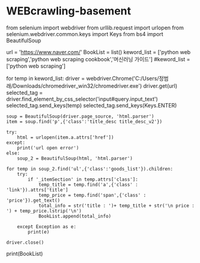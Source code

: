 # WEBcrawling-basement
from selenium import webdriver
from urllib.request import urlopen
from selenium.webdriver.common.keys import Keys
from bs4 import BeautifulSoup

url = 'https://www.naver.com/'
BookList = list()
keword_list = ['python web scraping','python web scraping cookbook','머신러닝 가이드']
#keword_list = ['python web scraping']

for temp in keword_list:
    driver = webdriver.Chrome('C:/Users/정범래/Downloads/chromedriver_win32/chromedriver.exe')
    driver.get(url)
    selected_tag = driver.find_element_by_css_selector('input#query.input_text')
    selected_tag.send_keys(temp)
    selected_tag.send_keys(Keys.ENTER)
    
    soup = BeautifulSoup(driver.page_source, 'html.parser')
    item = soup.find('p',{'class':'title_desc title_desc_v2'})
    
    try:
        html = urlopen(item.a.attrs['href'])
    except:
        print('url open error')
    else:
        soup_2 = BeautifulSoup(html, 'html.parser')
        
    for temp in soup_2.find('ul',{'class':'goods_list'}).children:
        try:
            if '_itemSection' in temp.attrs['class']:
                temp_title = temp.find('a',{'class' : 'link'}).attrs['title']
                temp_price = temp.find('span',{'class' : 'price'}).get_text()
                total_info = str('title : ')+ temp_title + str('\n price : ') + temp_price.lstrip('\n') 
                BookList.append(total_info)

        except Exception as e:
            print(e)
    
    driver.close()

print(BookList)
